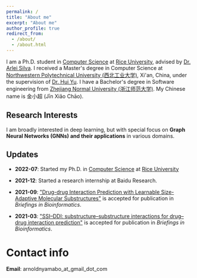 ```yaml
---
permalink: /
title: "About me"
excerpt: "About me"
author_profile: true
redirect_from: 
  - /about/
  - /about.html
---
```


I am a Ph.D. student in [Computer Science](https://cs.rice.edu/) at [Rice University](https://www.rice.edu/), advised by [Dr. Arlei Silva](https://cs.rice.edu/~al110/teaching.html). I received a Master's degree in Computer Science at [Northwestern Polytechnical University (西北工业大学)](http://en.nwpu.edu.cn/), Xi'an, China, under the supervision of [Dr. Hui Yu](https://teacher.nwpu.edu.cn/yuhui.html). I have a Bachelor's degree in Software engineering from [Zhejiang Normal University (浙江师范大学)](http://zjnu.edu.cn/). 
My Chinese name is 金小超 (Jīn Xiǎo Chāo). 


Research Interests
------
I am broadly interested in deep learning, but with special focus on **Graph Neural Networks (GNNs) and their applications** in various domains. 

Updates
------
- **2022-07**: Started my Ph.D. in [Computer Science](https://cs.rice.edu/) at [Rice University](https://www.rice.edu/) 

- **2021-12**: Started a research internship at Baidu Research. 

- **2021-09**: ["Drug-drug Interaction Prediction with Learnable Size-Adaptive Molecular Substructures"](https://doi.org/10.1093/bib/bbab441) is accepted for publication in *Briefings in Bioinformatics*.

- **2021-03**: ["SSI–DDI: substructure–substructure interactions for drug–drug interaction prediction"]( https://doi.org/10.1093/bib/bbab133) is accepted for publication in *Briefings in Bioinformatics*.


Contact info
===
**Email**: arnoldnyamabo_at_gmail_dot_com

